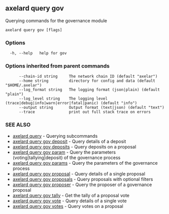 ## axelard query gov

Querying commands for the governance module

```
axelard query gov [flags]
```

### Options

```
  -h, --help   help for gov
```

### Options inherited from parent commands

```
      --chain-id string     The network chain ID (default "axelar")
      --home string         directory for config and data (default "$HOME/.axelar")
      --log_format string   The logging format (json|plain) (default "plain")
      --log_level string    The logging level (trace|debug|info|warn|error|fatal|panic) (default "info")
      --output string       Output format (text|json) (default "text")
      --trace               print out full stack trace on errors
```

### SEE ALSO

- [axelard query](/cli-docs/v0_31_0/axelard_query) - Querying subcommands
- [axelard query gov deposit](/cli-docs/v0_31_0/axelard_query_gov_deposit) - Query details of a deposit
- [axelard query gov deposits](/cli-docs/v0_31_0/axelard_query_gov_deposits) - Query deposits on a proposal
- [axelard query gov param](/cli-docs/v0_31_0/axelard_query_gov_param) - Query the parameters (voting|tallying|deposit) of the governance process
- [axelard query gov params](/cli-docs/v0_31_0/axelard_query_gov_params) - Query the parameters of the governance process
- [axelard query gov proposal](/cli-docs/v0_31_0/axelard_query_gov_proposal) - Query details of a single proposal
- [axelard query gov proposals](/cli-docs/v0_31_0/axelard_query_gov_proposals) - Query proposals with optional filters
- [axelard query gov proposer](/cli-docs/v0_31_0/axelard_query_gov_proposer) - Query the proposer of a governance proposal
- [axelard query gov tally](/cli-docs/v0_31_0/axelard_query_gov_tally) - Get the tally of a proposal vote
- [axelard query gov vote](/cli-docs/v0_31_0/axelard_query_gov_vote) - Query details of a single vote
- [axelard query gov votes](/cli-docs/v0_31_0/axelard_query_gov_votes) - Query votes on a proposal
